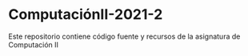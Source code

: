 # ComputaciónII-2021-2
Este repositorio contiene código fuente y recursos de la asignatura de Computación II
